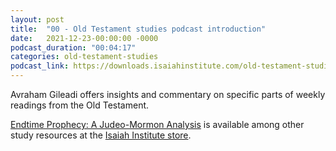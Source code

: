```yaml
---
layout: post
title:  "00 - Old Testament studies podcast introduction"
date:   2021-12-23-00:00:00 -0000
podcast_duration: "00:04:17"
categories: old-testament-studies
podcast_link: https://downloads.isaiahinstitute.com/old-testament-studies/II-OT-00.mp3
---
```

Avraham Gileadi offers insights and commentary on specific parts of weekly readings from the Old Testament.

[Endtime Prophecy: A Judeo-Mormon Analysis](https://isaiahinstitute.com/product/endtime-prophecy-a-judeo-mormon-analysis/) is available among other study resources at the [Isaiah Institute store](https://isaiahinstitute.com/store/).